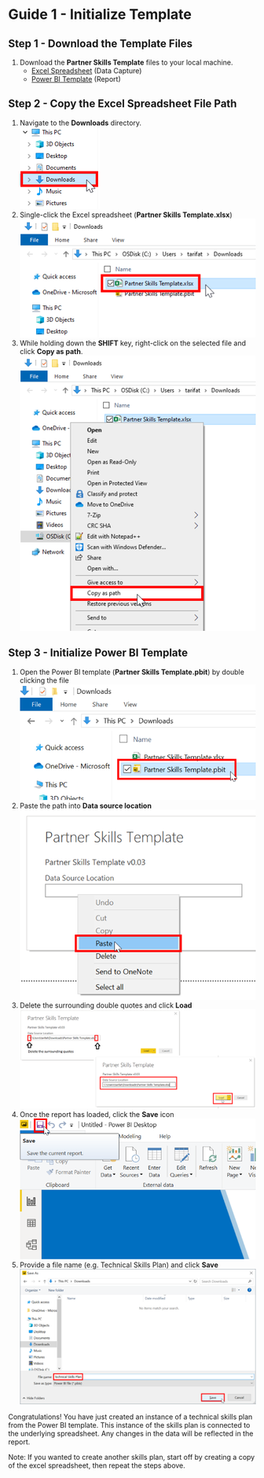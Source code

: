 # Guide 1 - Initialize Template

## Step 1 - Download the Template Files
1. Download the **Partner Skills Template** files to your local machine.  
   * [Excel Spreadsheet](../../../raw/master/files/Partner%20Skills%20Template.xlsx) (Data Capture)
   * [Power BI Template](../../../raw/master/files/Partner%20Skills%20Template.pbit) (Report)

## Step 2 - Copy the Excel Spreadsheet File Path
1. Navigate to the **Downloads** directory.  
[![alt text](../images/img-template-downloads-folder.png "Downloads")](../../../raw/master/images/img-template-downloads-folder.png) 
2. Single-click the Excel spreadsheet (**Partner Skills Template.xlsx**)  
[![alt text](../images/img-template-select-file.png "Downloads")](../../../raw/master/images/img-template-select-file.png) 
3. While holding down the **SHIFT** key, right-click on the selected file and click **Copy as path**.  
[![alt text](../images/img-template-copy-path.png "Downloads")](../../../raw/master/images/img-template-copy-path.png) 


## Step 3 - Initialize Power BI Template
1. Open the Power BI template (**Partner Skills Template.pbit**) by double clicking the file  
[![alt text](../images/img-template-open-pbit.png "Downloads")](../../../raw/master/images/img-template-open-pbit.png) 
2. Paste the path into **Data source location**  
[![alt text](../images/img-template-paste-path.png "Downloads")](../../../raw/master/images/img-template-paste-path.png) 
3. Delete the surrounding double quotes and click **Load**  
[![alt text](../images/img-template-delete-quotes.png "Downloads")](../../../raw/master/images/img-template-delete-quotes.png) 
4. Once the report has loaded, click the **Save** icon  
[![alt text](../images/img-template-save-pbix.png "Downloads")](../../../raw/master/images/img-template-save-pbix.png) 
5. Provide a file name (e.g. Technical Skills Plan) and click **Save**  
[![alt text](../images/img-template-save-dialog.png "Downloads")](../../../raw/master/images/img-template-save-dialog.png) 

Congratulations! You have just created an instance of a technical skills plan from the Power BI template. This instance of the skills plan is connected to the underlying spreadsheet. Any changes in the data will be reflected in the report.

Note: If you wanted to create another skills plan, start off by creating a copy of the excel spreadsheet, then repeat the steps above.